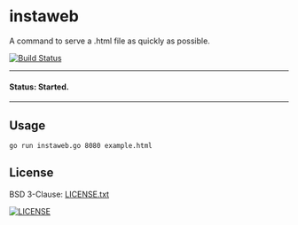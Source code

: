 # instaweb

A command to serve a .html file as quickly as possible.

[![Build Status](https://travis-ci.org/russmack/instaweb.svg?branch=master)](https://travis-ci.org/russmack/instaweb)

---
#### Status: Started.
---

## Usage
```
go run instaweb.go 8080 example.html
```

## License
BSD 3-Clause: [LICENSE.txt](LICENSE.txt)

[<img alt="LICENSE" src="http://img.shields.io/pypi/l/Django.svg?style=flat-square"/>](LICENSE.txt)
